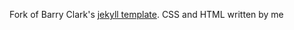 Fork of Barry Clark's [jekyll template](https://github.com/barryclark/jekyll-now). CSS and HTML written by me
